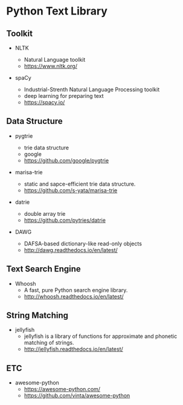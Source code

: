 # Python Text Library

## Toolkit

* NLTK
  * Natural Language toolkit 
  * https://www.nltk.org/

* spaCy
  * Industrial-Strenth Natural Language Processing toolkit
  * deep learning for preparing text
  * https://spacy.io/

## Data Structure

* pygtrie
  * trie data structure
  * google
  * https://github.com/google/pygtrie

* marisa-trie
  * static and sapce-efficient trie data structure.
  * https://github.com/s-yata/marisa-trie

* datrie 
  * double array trie
  * https://github.com/pytries/datrie

* DAWG
  * DAFSA-based dictionary-like read-only objects
  * http://dawg.readthedocs.io/en/latest/

## Text Search Engine

* Whoosh
  * A fast, pure Python search engine library.
  * http://whoosh.readthedocs.io/en/latest/

## String Matching

* jellyfish
  * jellyfish is a library of functions for approximate and phonetic matching of strings.
  * http://jellyfish.readthedocs.io/en/latest/


## ETC

* awesome-python
  * https://awesome-python.com/
  * https://github.com/vinta/awesome-python

